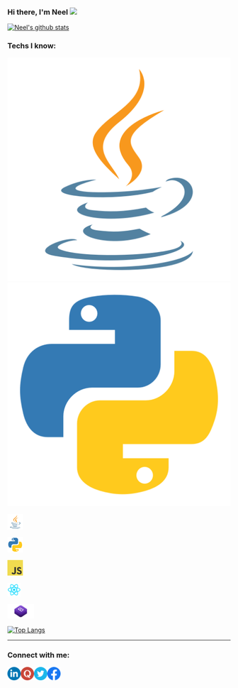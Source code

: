 ### Hi there, I'm Neel <img src="https://github.com/TheDudeThatCode/TheDudeThatCode/blob/master/Assets/Hi.gif" width="29px">

[![Neel's github stats](https://github-readme-stats.vercel.app/api?username=neelbavarva&show_icons=true&theme=default)](https://github.com/neelbavarva/github-readme-stats)


### Techs I know:<br>

<p>
   <a><img src="https://github.com/neelbavarva/neelbavarva/blob/master/images/java.png"></a>
   <a><img src="https://github.com/neelbavarva/neelbavarva/blob/master/images/python.png"></a>

[<img alt="neelbavarva | Java" width="35px" src="https://github.com/neelbavarva/neelbavarva/blob/master/images/java.png">][java]

[<img alt="neelbavarva | Python" width="35px" src="https://github.com/neelbavarva/neelbavarva/blob/master/images/python.png">][python]

[<img alt="neelbavarva | Javascript" width="35px" src="https://github.com/neelbavarva/neelbavarva/blob/master/images/javascript.png">][javascript]

[<img alt="neelbavarva | React" width="30px" src="https://github.com/neelbavarva/neelbavarva/blob/master/images/react.png">][react]

[<img alt="neelbavarva | Bootstrap" width="60px" src="https://github.com/neelbavarva/neelbavarva/blob/master/images/bootstrap.png">][bootstrap]

[java]: https://www.oracle.com/java/technologies/javase-downloads.html
[python]: https://www.python.org/
[javascript]: https://www.javascript.com/
[react]: https://reactjs.org/
[bootstrap]: https://getbootstrap.com/

</p>


[![Top Langs](https://github-readme-stats.vercel.app/api/top-langs/?username=neelbavarva&layout=compact&theme=default)](https://github.com/neelbavarva/github-readme-stats)

<hr>


### Connect with me:


[<img align="left" alt="neelbavarva | LinkedIn" width="30px" src="https://github.com/neelbavarva/neelbavarva/blob/master/images/linkedin.png" />][linkedin]

[<img align="left" alt="neelbavarva | Quora" width="30px" src="https://github.com/neelbavarva/neelbavarva/blob/master/images/quora.png" />][quora]

[<img align="left" alt="neelbavarva | Twitter" width="30px" src="https://github.com/neelbavarva/neelbavarva/blob/master/images/twitter.png" />][twitter]

[<img align="left" alt="neelbavarva | Facebook" width="30px" src="https://github.com/neelbavarva/neelbavarva/blob/master/images/facebook.png" />][facebook]


[quora]: https://www.quora.com/profile/Neel-Bavarva
[facebook]: https://www.facebook.com/neel.bavarva
[twitter]: https://twitter.com/BavarvaNeel
[linkedin]: https://www.linkedin.com/in/neel-bavarva-61662a1a3




